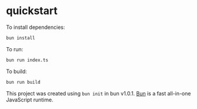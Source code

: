 # quickstart

To install dependencies:

```bash
bun install
```

To run:

```bash
bun run index.ts
```

To build:

```bash
bun run build
```


This project was created using `bun init` in bun v1.0.1. [Bun](https://bun.sh) is a fast all-in-one JavaScript runtime.
